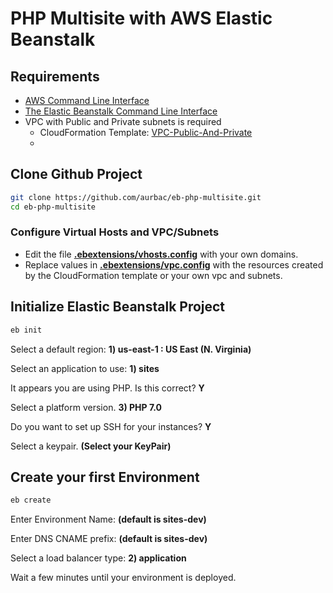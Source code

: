 # PHP Multisite with AWS Elastic Beanstalk

## Requirements

* [AWS Command Line Interface](https://aws.amazon.com/cli/)
* [The Elastic Beanstalk Command Line Interface](https://docs.aws.amazon.com/elasticbeanstalk/latest/dg/eb-cli3.html)
* VPC with Public and Private subnets is required
    - CloudFormation Template: [VPC-Public-And-Private](https://raw.githubusercontent.com/aurbac/msg-app-backend/master/vpc/AURBAC-VPC-Public-And-Private.json)
    - 


## Clone Github Project

``` bash
git clone https://github.com/aurbac/eb-php-multisite.git
cd eb-php-multisite
```

### Configure Virtual Hosts and VPC/Subnets

* Edit the file [**.ebextensions/vhosts.config**](.ebextensions/vhosts.config) with your own domains.
* Replace values in [**.ebextensions/vpc.config**](.ebextensions/vpc.config) with the resources created by the CloudFormation template or your own vpc and subnets.

## Initialize Elastic Beanstalk Project

``` bash
eb init
```

Select a default region: **1) us-east-1 : US East (N. Virginia)**


Select an application to use: **1) sites**


It appears you are using PHP. Is this correct? **Y**


Select a platform version. **3) PHP 7.0**


Do you want to set up SSH for your instances? **Y**


Select a keypair. **(Select your KeyPair)**

## Create your first Environment

``` bash
eb create
```

Enter Environment Name: **(default is sites-dev)**


Enter DNS CNAME prefix: **(default is sites-dev)**


Select a load balancer type: **2) application**


Wait a few minutes until your environment is deployed.